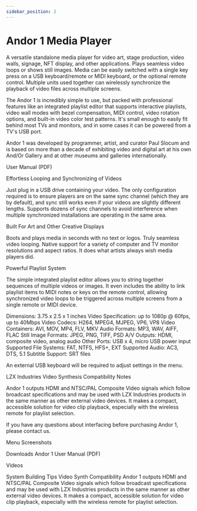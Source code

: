 ```yaml
---
sidebar_position: 2
---
```


# Andor 1 Media Player

A versatile standalone media player for video art, stage production, video walls, signage, NFT display, and other applications. Plays seamless video loops or shows still images. Media can be easily switched with a single key press on a USB keyboard/remote or MIDI keyboard, or the optional remote control. Multiple units used together can wirelessly synchronize the playback of video files across multiple screens.

The Andor 1 is incredibly simple to use, but packed with professional features like an integrated playlist editor that supports interactive playlists, video wall modes with bezel compensation, MIDI control, video rotation options, and built-in video color test patterns. It's small enough to easily fit behind most TVs and monitors, and in some cases it can be powered from a TV's USB port.

Andor 1 was developed by programmer, artist, and curator Paul Slocum and is based on more than a decade of exhibiting video and digital art at his own And/Or Gallery and at other museums and galleries internationally.

User Manual (PDF)





Effortless Looping and Synchronizing of Videos

Just plug in a USB drive containing your video. The only configuration required is to ensure players are on the same sync channel (which they are by default), and sync still works even if your videos are slightly different lengths. Supports dozens of sync channels to avoid interference when multiple synchronized installations are operating in the same area.

Built For Art and Other Creative Displays

Boots and plays media in seconds with no text or logos. Truly seamless video looping. Native support for a variety of computer and TV monitor resolutions and aspect ratios. It does what artists always wish media players did.

Powerful Playlist System

The simple integrated playlist editor allows you to string together sequences of multiple videos or images. It even includes the ability to link playlist items to MIDI notes or keys on the remote control, allowing synchronized video loops to be triggered across multiple screens from a single remote or MIDI device.

Dimensions: 3.75 x 2.5 x 1 inches
Video Specification: up to 1080p @ 60fps, up to 40Mbps
Video Codecs: H264, MPEG4, MJPEG, VP6, VP8
Video Containers: AVI, MOV, MP4, FLV, MKV
Audio Formats: MP3, WAV, AIFF, FLAC
Still Image Formats: JPEG, PNG, TIFF, PSD
A/V Outputs: HDMI, composite video, analog audio
Other Ports: USB x 4, micro USB power input
Supported File Systems: FAT, NTFS, HFS+, EXT
Supported Audio: AC3, DTS, 5.1
Subtitle Support: SRT files

An external USB keyboard will be required to adjust settings in the menu.

LZX Industries Video Synthesis Compatibility Notes

Andor 1 outputs HDMI and NTSC/PAL Composite Video signals which follow broadcast specifications and may be used with LZX Industries products in the same manner as other external video devices.  It makes a compact, accessible solution for video clip playback, especially with the wireless remote for playlist selection. 

If you have any questions about interfacing before purchasing Andor 1, please contact us.

Menu Screenshots

		

 Downloads
Andor 1 User Manual (PDF)

 Videos

 System Building Tips
Video Synth Compatibility
Andor 1 outputs HDMI and NTSC/PAL Composite Video signals which follow broadcast specifications and may be used with LZX Industries products in the same manner as other external video devices. It makes a compact, accessible solution for video clip playback, especially with the wireless remote for playlist selection.